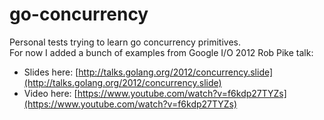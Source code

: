 # go-concurrency
Personal tests trying to learn go concurrency primitives.  
For now I added a bunch of examples from Google I/O 2012 Rob Pike talk:
- Slides here: [http://talks.golang.org/2012/concurrency.slide](http://talks.golang.org/2012/concurrency.slide)
- Video here:  [https://www.youtube.com/watch?v=f6kdp27TYZs](https://www.youtube.com/watch?v=f6kdp27TYZs)

